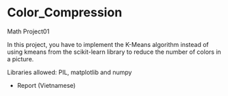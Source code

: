 # Color_Compression
Math Project01

In this project, you have to implement the K-Means algorithm
instead of using kmeans from the scikit-learn library
to reduce the number of colors in a picture.

Libraries allowed: PIL, matplotlib and numpy

+ Report (Vietnamese)

